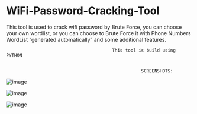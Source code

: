 # WiFi-Password-Cracking-Tool

This tool is used to crack wifi password by Brute Force,
you can choose your own wordlist,
or you can choose to Brute Force it with Phone Numbers WordList “generated automatically”
and some additional features.




                                            This tool is build using PYTHON
                                                
                                                 
                                                       SCREENSHOTS:

![image](https://user-images.githubusercontent.com/126624918/222002846-08edfb5e-227a-4c0d-9f25-85c3934131e7.png)

![image](https://user-images.githubusercontent.com/126624918/222003053-74a3066b-cc99-4337-965b-223b7cb4a1cc.png)

![image](https://user-images.githubusercontent.com/126624918/222003080-64bb413a-425c-409c-96da-f0eafd505f18.png)


